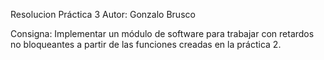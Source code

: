 Resolucion Práctica 3
Autor: Gonzalo Brusco

Consigna:
Implementar un módulo de software para trabajar con retardos no bloqueantes a partir de las funciones creadas en la práctica 2.

